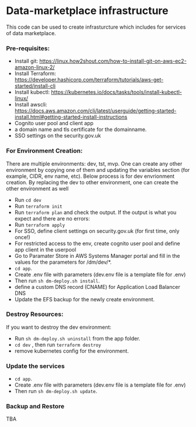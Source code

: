 # Data-marketplace infrastructure

This code can be used to create infrasturcture which includes for services of data marketplace.

### Pre-requisites:

* Install git: https://linux.how2shout.com/how-to-install-git-on-aws-ec2-amazon-linux-2/
* Install Terraform: https://developer.hashicorp.com/terraform/tutorials/aws-get-started/install-cli
* Install kubectl: https://kubernetes.io/docs/tasks/tools/install-kubectl-linux/
* Install awscli: https://docs.aws.amazon.com/cli/latest/userguide/getting-started-install.html#getting-started-install-instructions
* Cognito user pool and client app
* a domain name and tls certificate for the domainname.
* SSO settings on the security.gov.uk
  
### For Environment Creation:
There are multiple environments: dev, tst, mvp. One can create any other environment by copying one of them and updating the variables section (for example, CIDR, env name, etc). Below process is for dev envrionment creation. By replacing the dev to other environment, one can create the other environment as well
* Run `cd dev`
* Run `terraform init`
* Run `terraform plan` and check the output.
If the output is what you expect and there are no errors:
* Run `terraform apply`
* For SSO, define client settings on security.gov.uk (for first time, only once!)
* For restricted access to the env, create cognito user pool and define app client in the userpool
* Go to Paramater Store in AWS Systems Manager portal and fill in the values for the parameters for /dm/dev/*.
* `cd app`.
* Create .env file with parameters (dev.env file is a template file for .env)
* Then run `sh dm-deploy.sh install`.
* define a custom DNS record (CNAME) for Application Load Balancer DNS
* Update the EFS backup for the newly create environment. 

### Destroy Resources:

If you want to destroy the dev environment:

* Run `sh dm-deploy.sh uninstall` from the app folder.
* `cd dev` , then run `terraform destroy`
* remove kubernetes config for the environment.

### Update the services 
* `cd app`.
* Create .env file with parameters (dev.env file is a template file for .env)
* Then run `sh dm-deploy.sh update`.  
  
### Backup and Restore  
TBA  
